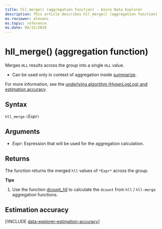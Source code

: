 ```yaml
---
title: hll_merge() (aggregation function) - Azure Data Explorer
description: This article describes hll_merge() (aggregation function) in Azure Data Explorer.
ms.reviewer: alexans
ms.topic: reference
ms.date: 04/15/2019
---
```

# hll_merge() (aggregation function)

Merges `HLL` results across the group into a single `HLL` value.

* Can be used only in context of aggregation inside [summarize](summarizeoperator.md).

For more information, see the [underlying algorithm (*H*yper*L*og*L*og) and estimation accuracy](#estimation-accuracy).

## Syntax

`hll_merge` `(`*Expr*`)`

## Arguments

* *Expr*: Expression that will be used for the aggregation calculation.

## Returns

The function returns the merged `hll` values of `*Expr*` across the group.
 
**Tips**

1) Use the function [dcount_hll](dcount-hllfunction.md) to calculate the `dcount` from `hll` / `hll-merge` aggregation functions.

## Estimation accuracy

[!INCLUDE [data-explorer-estimation-accuracy](../../includes/data-explorer-estimation-accuracy.md)]

